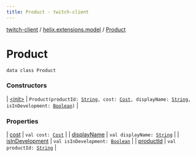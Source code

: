 ```yaml
---
title: Product - twitch-client
---
```


[twitch-client](../../index.html) / [helix.extensions.model](../index.html) / [Product](./index.html)

# Product

`data class Product`

### Constructors

| [&lt;init&gt;](-init-.html) | `Product(productId: `[`String`](https://kotlinlang.org/api/latest/jvm/stdlib/kotlin/-string/index.html)`, cost: `[`Cost`](../-cost/index.html)`, displayName: `[`String`](https://kotlinlang.org/api/latest/jvm/stdlib/kotlin/-string/index.html)`, isInDevelopment: `[`Boolean`](https://kotlinlang.org/api/latest/jvm/stdlib/kotlin/-boolean/index.html)`)` |

### Properties

| [cost](cost.html) | `val cost: `[`Cost`](../-cost/index.html) |
| [displayName](display-name.html) | `val displayName: `[`String`](https://kotlinlang.org/api/latest/jvm/stdlib/kotlin/-string/index.html) |
| [isInDevelopment](is-in-development.html) | `val isInDevelopment: `[`Boolean`](https://kotlinlang.org/api/latest/jvm/stdlib/kotlin/-boolean/index.html) |
| [productId](product-id.html) | `val productId: `[`String`](https://kotlinlang.org/api/latest/jvm/stdlib/kotlin/-string/index.html) |

